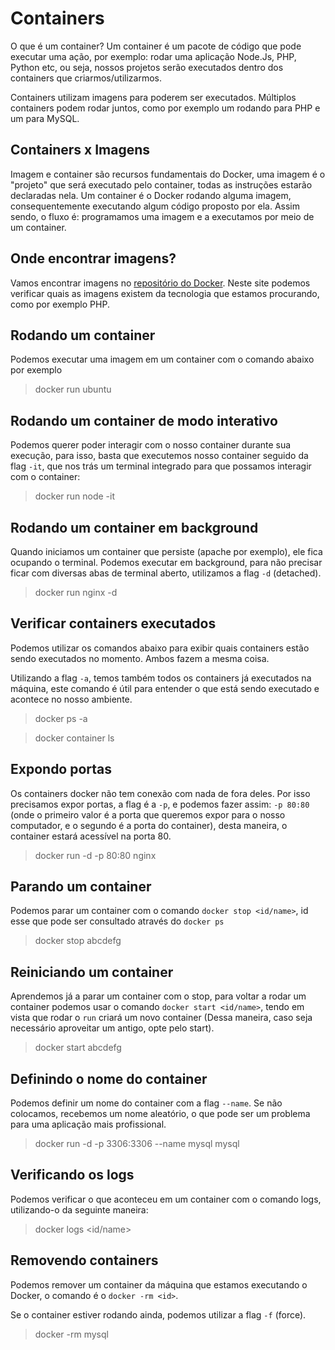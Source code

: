 # **Containers**
O que é um container? Um container é um pacote de código  que pode executar uma ação, por exemplo: rodar uma aplicação Node.Js, PHP, Python etc, ou seja, nossos projetos serão executados dentro dos containers que criarmos/utilizarmos.

Containers utilizam imagens para poderem ser executados. Múltiplos containers podem rodar juntos, como por exemplo um rodando para PHP e um para MySQL.

## **Containers x Imagens**
Imagem e container são recursos fundamentais do Docker, uma imagem é o "projeto" que será executado pelo container, todas as instruções estarão declaradas nela. Um container é o Docker rodando alguma imagem, consequentemente executando algum código proposto por ela. Assim sendo, o fluxo é: programamos uma imagem e a executamos por meio de um container.

## **Onde encontrar imagens?**
Vamos encontrar imagens no [repositório do Docker](https://hub.docker.com). Neste site podemos verificar quais as imagens existem da tecnologia que estamos procurando, como por exemplo PHP.

## **Rodando um container**
Podemos executar uma imagem em um container com o comando abaixo por exemplo
> docker run ubuntu

## **Rodando um container de modo interativo**
Podemos querer poder interagir com o nosso container durante sua execução, para isso, basta que executemos nosso container seguido da flag `-it`, que nos trás um terminal integrado para que possamos interagir com o container:
> docker run node -it

## **Rodando um container em background**
Quando iniciamos um container que persiste (apache por exemplo), ele fica ocupando o terminal. Podemos executar em background, para não precisar ficar com diversas abas de terminal aberto, utilizamos a flag `-d` (detached).
> docker run nginx -d

## **Verificar containers executados**
Podemos utilizar os comandos abaixo para exibir quais containers estão sendo executados no momento. Ambos fazem a mesma coisa.

Utilizando a flag `-a`, temos também todos os containers já executados na máquina, este comando é útil para entender o que está sendo executado e acontece no nosso ambiente.
> docker ps -a

> docker container ls

## **Expondo portas**
Os containers docker não tem conexão com nada de fora deles. Por isso precisamos expor portas, a flag é a `-p`, e podemos fazer assim: `-p 80:80` (onde o primeiro valor é a porta que queremos expor para o nosso computador, e o segundo é a porta do container), desta maneira, o container estará acessível na porta 80.
> docker run -d -p 80:80 nginx

## **Parando um container**
Podemos parar um container com o comando `docker stop <id/name>`, id esse que pode ser consultado através do `docker ps`
> docker stop abcdefg

## **Reiniciando um container**
Aprendemos já a parar um container com o stop, para voltar a rodar um container podemos usar o comando `docker start <id/name>`, tendo em vista que rodar o `run` criará um novo container (Dessa maneira, caso seja necessário aproveitar um antigo, opte pelo start).
> docker start abcdefg

## **Definindo o nome do container**
Podemos definir um nome do container com a flag `--name`. Se não colocamos, recebemos um nome aleatório, o que pode ser um problema para uma aplicação mais profissional.
> docker run -d -p 3306:3306 --name mysql mysql

## **Verificando os logs**
Podemos verificar o que aconteceu em um container com o comando logs, utilizando-o da seguinte maneira:
> docker logs \<id/name>

## **Removendo containers**
Podemos remover um container da máquina que estamos executando o Docker, o comando é o `docker -rm <id>`.

Se o container estiver rodando ainda, podemos utilizar a flag `-f` (force).
> docker -rm mysql
